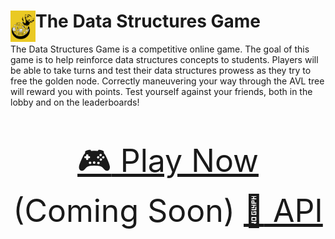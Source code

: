 <h1><img align="left" width="40" height="50" src="img/dsg.png"> The Data Structures Game</h1>

The Data Structures Game is a competitive online game. The goal of this game is to help reinforce data structures concepts to students. Players will be able to take turns and test their data structures prowess as they try to free the golden node. Correctly maneuvering your way through the AVL tree will reward you with points. Test yourself against your friends, both in the lobby and on the leaderboards!

<div align="center", style="font-size: 50px">

[:video_game: Play Now](https://data-structures-game.herokuapp.com) (Coming Soon) [:space_invader: API](https://data-structures-game.herokuapp.com/game_board/api)

</div>